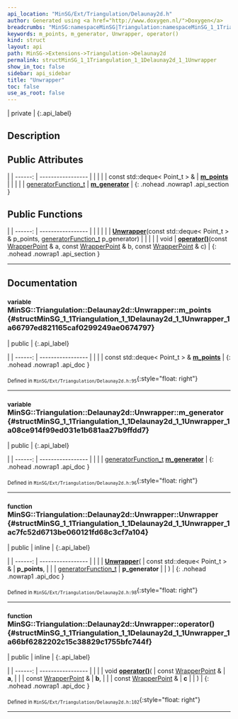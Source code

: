 ```yaml
---
api_location: "MinSG/Ext/Triangulation/Delaunay2d.h"
author: Generated using <a href="http://www.doxygen.nl/">Doxygen</a>
breadcrumbs: "MinSG:namespaceMinSG|Triangulation:namespaceMinSG_1_1Triangulation|Delaunay2d:classMinSG_1_1Triangulation_1_1Delaunay2d"
keywords: m_points, m_generator, Unwrapper, operator()
kind: struct
layout: api
path: MinSG->Extensions->Triangulation->Delaunay2d
permalink: structMinSG_1_1Triangulation_1_1Delaunay2d_1_1Unwrapper
show_in_toc: false
sidebar: api_sidebar
title: "Unwrapper"
toc: false
use_as_root: false
---
```


| private |
{:.api_label}

## Description





## Public Attributes

|
| ------: | ----------------- |
|  | |
| const std::deque< Point_t > & | **[m_points](#structMinSG_1_1Triangulation_1_1Delaunay2d_1_1Unwrapper_1a66797ed821165caf0299249ae0674797)**  |
|  | |
| [generatorFunction_t](classMinSG_1_1Triangulation_1_1Delaunay2d#classMinSG_1_1Triangulation_1_1Delaunay2d_1ac2b49cb87fc26732be84f58e259035c6) | **[m_generator](#structMinSG_1_1Triangulation_1_1Delaunay2d_1_1Unwrapper_1a08ce914f99ed031e1b681aa27b9ffdd7)**  |
{: .nohead .nowrap1 .api_section }


## Public Functions

|
| ------: | ----------------- |
|  | |
|  | **[Unwrapper](#structMinSG_1_1Triangulation_1_1Delaunay2d_1_1Unwrapper_1ac7fc52d6713be060121fd68c3cf7a104)**(const std::deque< Point_t > & p_points,  [generatorFunction_t](classMinSG_1_1Triangulation_1_1Delaunay2d#classMinSG_1_1Triangulation_1_1Delaunay2d_1ac2b49cb87fc26732be84f58e259035c6)  p_generator) |
|  | |
| void | **[operator()](#structMinSG_1_1Triangulation_1_1Delaunay2d_1_1Unwrapper_1a66bf6282202c15c38829c1755bfc744f)**(const [WrapperPoint](namespaceMinSG_1_1Triangulation#namespaceMinSG_1_1Triangulation_1a73267aee4cbd5bc2896a5e8eaee2f2ff) & a, const [WrapperPoint](namespaceMinSG_1_1Triangulation#namespaceMinSG_1_1Triangulation_1a73267aee4cbd5bc2896a5e8eaee2f2ff) & b, const [WrapperPoint](namespaceMinSG_1_1Triangulation#namespaceMinSG_1_1Triangulation_1a73267aee4cbd5bc2896a5e8eaee2f2ff) & c) |
{: .nohead .nowrap1 .api_section }


-------------------------------------------------------------------

## Documentation

### <small>variable</small><br/> MinSG::Triangulation::Delaunay2d::Unwrapper::m_points {#structMinSG_1_1Triangulation_1_1Delaunay2d_1_1Unwrapper_1a66797ed821165caf0299249ae0674797}

| public |
{:.api_label}

|
| ------: | ----------------- |
|  |
| const std::deque< Point_t > & **[m_points](#structMinSG_1_1Triangulation_1_1Delaunay2d_1_1Unwrapper_1a66797ed821165caf0299249ae0674797)**  |
{: .nohead .nowrap1 .api_doc }





<sub>Defined in `MinSG/Ext/Triangulation/Delaunay2d.h:95`</sub>{:style="float: right"}

-------------------------------------------------------------------

### <small>variable</small><br/> MinSG::Triangulation::Delaunay2d::Unwrapper::m_generator {#structMinSG_1_1Triangulation_1_1Delaunay2d_1_1Unwrapper_1a08ce914f99ed031e1b681aa27b9ffdd7}

| public |
{:.api_label}

|
| ------: | ----------------- |
|  |
| [generatorFunction_t](classMinSG_1_1Triangulation_1_1Delaunay2d#classMinSG_1_1Triangulation_1_1Delaunay2d_1ac2b49cb87fc26732be84f58e259035c6) **[m_generator](#structMinSG_1_1Triangulation_1_1Delaunay2d_1_1Unwrapper_1a08ce914f99ed031e1b681aa27b9ffdd7)**  |
{: .nohead .nowrap1 .api_doc }





<sub>Defined in `MinSG/Ext/Triangulation/Delaunay2d.h:96`</sub>{:style="float: right"}

-------------------------------------------------------------------

### <small>function</small><br/> MinSG::Triangulation::Delaunay2d::Unwrapper::Unwrapper {#structMinSG_1_1Triangulation_1_1Delaunay2d_1_1Unwrapper_1ac7fc52d6713be060121fd68c3cf7a104}

| public | inline |
{:.api_label}

|
| ------: | ----------------- |
|  |
|  **[Unwrapper](#structMinSG_1_1Triangulation_1_1Delaunay2d_1_1Unwrapper_1ac7fc52d6713be060121fd68c3cf7a104)**( | const std::deque< Point_t > & | **p_points**, |
| |  [generatorFunction_t](classMinSG_1_1Triangulation_1_1Delaunay2d#classMinSG_1_1Triangulation_1_1Delaunay2d_1ac2b49cb87fc26732be84f58e259035c6)  | **p_generator** |
|   ) |
{: .nohead .nowrap1 .api_doc }





<sub>Defined in `MinSG/Ext/Triangulation/Delaunay2d.h:98`</sub>{:style="float: right"}

-------------------------------------------------------------------

### <small>function</small><br/> MinSG::Triangulation::Delaunay2d::Unwrapper::operator() {#structMinSG_1_1Triangulation_1_1Delaunay2d_1_1Unwrapper_1a66bf6282202c15c38829c1755bfc744f}

| public | inline |
{:.api_label}

|
| ------: | ----------------- |
|  |
| void **[operator()](#structMinSG_1_1Triangulation_1_1Delaunay2d_1_1Unwrapper_1a66bf6282202c15c38829c1755bfc744f)**( | const [WrapperPoint](namespaceMinSG_1_1Triangulation#namespaceMinSG_1_1Triangulation_1a73267aee4cbd5bc2896a5e8eaee2f2ff) & | **a**, |
| | const [WrapperPoint](namespaceMinSG_1_1Triangulation#namespaceMinSG_1_1Triangulation_1a73267aee4cbd5bc2896a5e8eaee2f2ff) & | **b**, |
| | const [WrapperPoint](namespaceMinSG_1_1Triangulation#namespaceMinSG_1_1Triangulation_1a73267aee4cbd5bc2896a5e8eaee2f2ff) & | **c** |
|   ) |
{: .nohead .nowrap1 .api_doc }





<sub>Defined in `MinSG/Ext/Triangulation/Delaunay2d.h:102`</sub>{:style="float: right"}

-------------------------------------------------------------------

